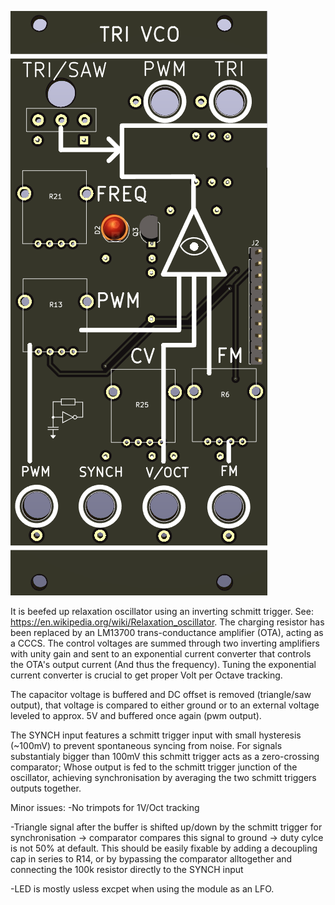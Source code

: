 ![TRIVCO](https://raw.githubusercontent.com/Fihdi/Eurorack/main/TRIVCO/VCO-Front.png)

It is beefed up relaxation oscillator using an inverting schmitt trigger. See: https://en.wikipedia.org/wiki/Relaxation_oscillator. The charging resistor has been replaced by an LM13700 trans-conductance amplifier (OTA), acting as a CCCS. The control voltages are summed through two inverting amplifiers with unity gain and sent to an exponential current converter that controls the OTA's output current (And thus the frequency). Tuning the exponential current converter is crucial to get proper Volt per Octave tracking.

The capacitor voltage is buffered and DC offset is removed (triangle/saw output), that voltage is compared to either ground or to an external voltage leveled to approx. 5V and buffered once again (pwm output).

The SYNCH input features a schmitt trigger input with small hysteresis (~100mV) to prevent spontaneous syncing from noise. For signals substantialy bigger than 100mV this schmitt trigger acts as a zero-crossing comparator; Whose output is fed to the schmitt trigger junction of the oscillator, achieving synchronisation by averaging the two schmitt triggers outputs together.

Minor issues:
-No trimpots for 1V/Oct tracking

-Triangle signal after the buffer is shifted up/down by the schmitt trigger for synchronisation -> comparator compares this signal to ground -> duty cylce is not 50% at default. This should be easily fixable by adding a decoupling cap in series to R14, or by bypassing the comparator alltogether and connecting the 100k resistor directly to the SYNCH input

-LED is mostly usless excpet when using the module as an LFO.
